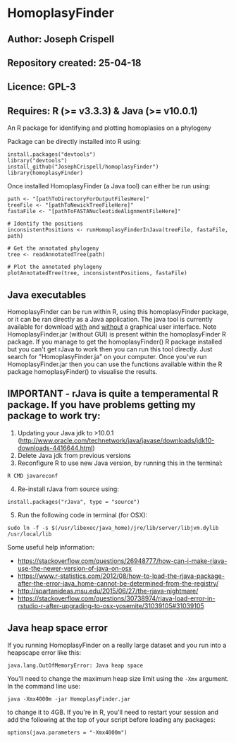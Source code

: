 # HomoplasyFinder
## Author: Joseph Crispell
## Repository created: 25-04-18
## Licence: GPL-3
## Requires: R (>= v3.3.3) & Java (>= v10.0.1)

An R package for identifying and plotting homoplasies on a phylogeny

Package can be directly installed into R using:
```
install.packages("devtools")
library("devtools")
install_github("JosephCrispell/homoplasyFinder")
library(homoplasyFinder)
```

Once installed HomoplasyFinder (a Java tool) can either be run using:
```
path <- "[pathToDirectoryForOutputFilesHere]"
treeFile <- "[pathToNewickTreeFileHere]"
fastaFile <- "[pathToFASTANucleotideAlignmentFileHere]"

# Identify the positions
inconsistentPositions <- runHomoplasyFinderInJava(treeFile, fastaFile, path)

# Get the annotated phylogeny
tree <- readAnnotatedTree(path)

# Plot the annotated phylogeny
plotAnnotatedTree(tree, inconsistentPositions, fastaFile)
```
## Java executables
HomoplasyFinder can be run within R, using this homoplasyFinder package, or it can be ran directly as a Java application. The java tool is currently available for download [with](https://github.com/JosephCrispell/Java/raw/master/ExecutableJarFiles/HomoplasyFinder-GUI.jar) and [without](https://github.com/JosephCrispell/homoplasyFinder/raw/master/inst/java/HomoplasyFinder.jar) a graphical user interface. Note HomoplasyFinder.jar (without GUI) is present within the homoplasyFinder R package. If you manage to get the homoplasyFinder() R package installed but you can't get rJava to work then you can run this tool directly. Just search for "HomoplasyFinder.ja" on your computer. Once you've run HomoplasyFinder.jar then you can use the functions available within the R package homoplasyFinder() to visualise the results.

## IMPORTANT - rJava is quite a temperamental R package. If you have problems getting my package to work try:
1) Updating your Java jdk to >10.0.1 (http://www.oracle.com/technetwork/java/javase/downloads/jdk10-downloads-4416644.html)
2) Delete Java jdk from previous versions
3) Reconfigure R to use new Java version, by running this in the terminal:
  ```
  R CMD javareconf
  ```
 4) Re-install rJava from source using:
   ```
  install.packages("rJava", type = "source")
  ```
  5) Run the following code in terminal (for OSX):
  ```
  sudo ln -f -s $(/usr/libexec/java_home)/jre/lib/server/libjvm.dylib /usr/local/lib
  ```

Some useful help information:
- https://stackoverflow.com/questions/26948777/how-can-i-make-rjava-use-the-newer-version-of-java-on-osx
- https://www.r-statistics.com/2012/08/how-to-load-the-rjava-package-after-the-error-java_home-cannot-be-determined-from-the-registry/
- http://spartanideas.msu.edu/2015/06/27/the-rjava-nightmare/
- https://stackoverflow.com/questions/30738974/rjava-load-error-in-rstudio-r-after-upgrading-to-osx-yosemite/31039105#31039105

## Java heap space error
If you running HomoplasyFinder on a really large dataset and you run into a heapscape error like this:
```
java.lang.OutOfMemoryError: Java heap space
```
You'll need to change the maximum heap size limit using the `-Xmx` argument. In the command line use:
```
java -Xmx4000m -jar HomoplasyFinder.jar
```
to change it to 4GB. If you're in R, you'll need to restart your session and add the following at the top of your script before loading any packages:
```
options(java.parameters = "-Xmx4000m")
```
